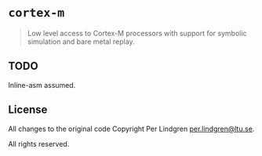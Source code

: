 # `cortex-m`

> Low level access to Cortex-M processors with support for symbolic simulation and bare metal replay.

## TODO

Inline-asm assumed.

## License

All changes to the original code Copyright Per Lindgren <per.lindgren@ltu.se>.

All rights reserved.